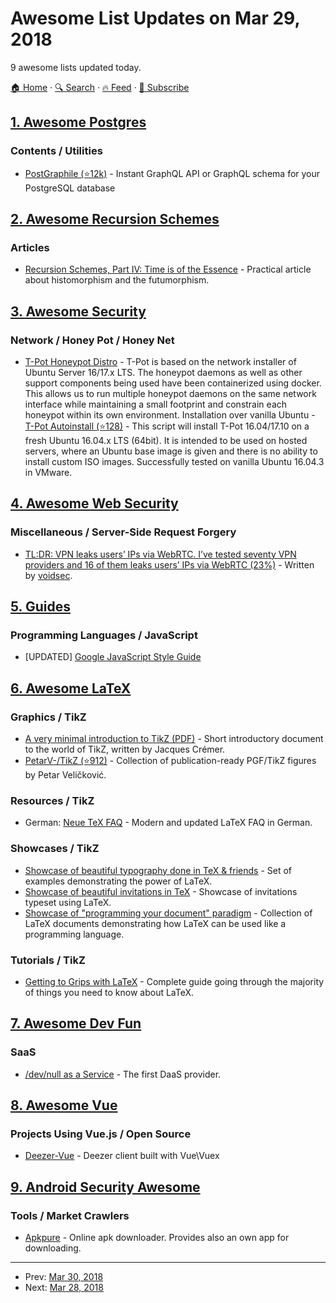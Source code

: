 # Awesome List Updates on Mar 29, 2018

9 awesome lists updated today.

[🏠 Home](/README.md) · [🔍 Search](https://test.trackawesomelist.com/search/) · [🔥 Feed](https://test.trackawesomelist.com/rss.xml) · [📮 Subscribe](https://trackawesomelist.us17.list-manage.com/subscribe?u=d2f0117aa829c83a63ec63c2f&id=36a103854c)



## [1. Awesome Postgres](/content/dhamaniasad/awesome-postgres/README.md)

### Contents / Utilities

*   [PostGraphile (⭐12k)](https://github.com/graphile/postgraphile) - Instant GraphQL API or GraphQL schema for your PostgreSQL database

## [2. Awesome Recursion Schemes](/content/passy/awesome-recursion-schemes/README.md)

### Articles

*   [Recursion Schemes, Part IV: Time is of the Essence](http://blog.sumtypeofway.com/recursion-schemes-part-iv-time-is-of-the-essence/) - Practical article about histomorphism and the futumorphism.

## [3. Awesome Security](/content/sbilly/awesome-security/README.md)

### Network / Honey Pot / Honey Net

*   [T-Pot Honeypot Distro](http://dtag-dev-sec.github.io/mediator/feature/2017/11/07/t-pot-17.10.html) - T-Pot is based on the network installer of Ubuntu Server 16/17.x LTS. The honeypot daemons as well as other support components being used have been containerized using docker. This allows us to run multiple honeypot daemons on the same network interface while maintaining a small footprint and constrain each honeypot within its own environment. Installation over vanilla Ubuntu - [T-Pot Autoinstall (⭐128)](https://github.com/dtag-dev-sec/t-pot-autoinstall) - This script will install T-Pot 16.04/17.10 on a fresh Ubuntu 16.04.x LTS (64bit). It is intended to be used on hosted servers, where an Ubuntu base image is given and there is no ability to install custom ISO images. Successfully tested on vanilla Ubuntu 16.04.3 in VMware.

## [4. Awesome Web Security](/content/qazbnm456/awesome-web-security/README.md)

### Miscellaneous / Server-Side Request Forgery

*   [TL:DR: VPN leaks users’ IPs via WebRTC. I’ve tested seventy VPN providers and 16 of them leaks users’ IPs via WebRTC (23%)](https://voidsec.com/vpn-leak/) - Written by [voidsec](https://voidsec.com/).

## [5. Guides](/content/NARKOZ/guides/README.md)

### Programming Languages / JavaScript

*   \[UPDATED] [Google JavaScript Style Guide](https://google.github.io/styleguide/jsguide.html)

## [6. Awesome LaTeX](/content/egeerardyn/awesome-LaTeX/README.md)

### Graphics / TikZ

*   [A very minimal introduction to TikZ (PDF)](https://cremeronline.com/LaTeX/minimaltikz.pdf) - Short introductory document to the world of TikZ, written by Jacques Crémer.
*   [PetarV-/TikZ (⭐912)](https://github.com/PetarV-/TikZ) - Collection of publication-ready PGF/TikZ figures by Petar Veličković.

### Resources / TikZ

*   German: [Neue TeX FAQ](https://texfragen.de) - Modern and updated LaTeX FAQ in German.

### Showcases / TikZ

*   [Showcase of beautiful typography done in TeX & friends](https://tex.stackexchange.com/questions/1319/showcase-of-beautiful-typography-done-in-tex-friends) - Set of examples demonstrating the power of LaTeX.
*   [Showcase of beautiful invitations in TeX](https://tex.stackexchange.com/q/281415/9075) - Showcase of invitations typeset using LaTeX.
*   [Showcase of "programming your document" paradigm](https://tex.stackexchange.com/q/219774/9075) - Collection of LaTeX documents demonstrating how LaTeX can be used like a programming language.

### Tutorials / TikZ

*   [Getting to Grips with LaTeX](https://www.andy-roberts.net/writing/latex) - Complete guide going through the majority of things you need to know about LaTeX.

## [7. Awesome Dev Fun](/content/mislavcimpersak/awesome-dev-fun/README.md)

### SaaS

*   [/dev/null as a Service](https://devnull-as-a-service.com) - The first DaaS provider.

## [8. Awesome Vue](/content/vuejs/awesome-vue/README.md)

### Projects Using Vue.js / Open Source

*   [Deezer-Vue](https://sh0cked.github.io/deezer-vue/) - Deezer client built with Vue\Vuex

## [9. Android Security Awesome](/content/ashishb/android-security-awesome/README.md)

### Tools / Market Crawlers

*   [Apkpure](https://apkpure.com/) - Online apk downloader. Provides also an own app for downloading.

---

- Prev: [Mar 30, 2018](/content/2018/03/30/README.md)
- Next: [Mar 28, 2018](/content/2018/03/28/README.md)